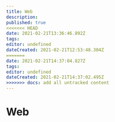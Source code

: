 ```yaml
---
title: Web
description: 
published: true
<<<<<<< HEAD
date: 2021-02-21T13:36:46.892Z
tags: 
editor: undefined
dateCreated: 2021-02-21T12:53:48.304Z
=======
date: 2021-02-21T14:37:04.827Z
tags: 
editor: undefined
dateCreated: 2021-02-21T14:37:02.495Z
>>>>>>> docs: add all untracked content
---
```


# Web